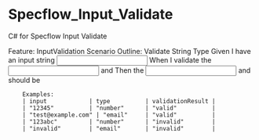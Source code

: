# Specflow_Input_Validate
C# for Specflow Input Validate

Feature: InputValidation
    Scenario Outline: Validate String Type
        Given I have an input string <input>
        When I validate the <input> and <type>
        Then the <input> and <type> should be <validationResult>

        Examples:
        | input            | type          | validationResult |
        | "12345"          | "number"      | "valid"          |
        | "test@example.com" | "email"     | "valid"          |
        | "123abc"         | "number"      | "invalid"        |
        | "invalid"        | "email"       | "invalid"        |
